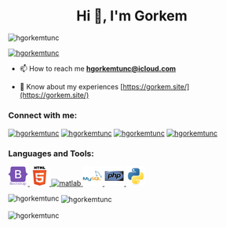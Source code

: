 <h1 align="center">Hi 👋, I'm Gorkem</h1>
<p align="left"> <img src="https://komarev.com/ghpvc/?username=hgorkemtunc&label=Profile%20views&color=000000&style=flat-square" alt="hgorkemtunc" /> </p>

<p align="left"> <a href="https://twitter.com/hgorkemtunc" target="blank"><img src="https://img.shields.io/twitter/follow/hgorkemtunc?logo=twitter&style=for-the-badge" alt="hgorkemtunc" /></a> </p>

- 📫 How to reach me **hgorkemtunc@icloud.com**

- 📄 Know about my experiences [https://gorkem.site/](https://gorkem.site/)

<h3 align="left">Connect with me:</h3>
<p align="left">
<a href="https://twitter.com/hgorkemtunc" target="blank"><img align="center" src="https://raw.githubusercontent.com/rahuldkjain/github-profile-readme-generator/master/src/images/icons/Social/twitter.svg" alt="hgorkemtunc" height="30" width="40" /></a>
<a href="https://linkedin.com/in/hgorkemtunc" target="blank"><img align="center" src="https://raw.githubusercontent.com/rahuldkjain/github-profile-readme-generator/master/src/images/icons/Social/linked-in-alt.svg" alt="hgorkemtunc" height="30" width="40" /></a>
<a href="https://fb.com/hgorkemtunc" target="blank"><img align="center" src="https://raw.githubusercontent.com/rahuldkjain/github-profile-readme-generator/master/src/images/icons/Social/facebook.svg" alt="hgorkemtunc" height="30" width="40" /></a>
<a href="https://instagram.com/hgorkemtunc" target="blank"><img align="center" src="https://raw.githubusercontent.com/rahuldkjain/github-profile-readme-generator/master/src/images/icons/Social/instagram.svg" alt="hgorkemtunc" height="30" width="40" /></a>
</p>

<h3 align="left">Languages and Tools:</h3>
<p align="left"> <a href="https://getbootstrap.com" target="_blank" rel="noreferrer"> <img src="https://raw.githubusercontent.com/devicons/devicon/master/icons/bootstrap/bootstrap-plain-wordmark.svg" alt="bootstrap" width="40" height="40"/> </a> <a href="https://www.w3.org/html/" target="_blank" rel="noreferrer"> <img src="https://raw.githubusercontent.com/devicons/devicon/master/icons/html5/html5-original-wordmark.svg" alt="html5" width="40" height="40"/> </a> <a href="https://www.mathworks.com/" target="_blank" rel="noreferrer"> <img src="https://upload.wikimedia.org/wikipedia/commons/2/21/Matlab_Logo.png" alt="matlab" width="40" height="40"/> </a> <a href="https://www.mysql.com/" target="_blank" rel="noreferrer"> <img src="https://raw.githubusercontent.com/devicons/devicon/master/icons/mysql/mysql-original-wordmark.svg" alt="mysql" width="40" height="40"/> </a>  <a href="https://www.php.net" target="_blank" rel="noreferrer"> <img src="https://raw.githubusercontent.com/devicons/devicon/master/icons/php/php-original.svg" alt="php" width="40" height="40"/> </a> <a href="https://www.python.org" target="_blank" rel="noreferrer"> <img src="https://raw.githubusercontent.com/devicons/devicon/master/icons/python/python-original.svg" alt="python" width="40" height="40"/> </a> </p>

<p><img align="left" src="https://github-readme-stats.vercel.app/api/top-langs?username=hgorkemtunc&show_icons=true&theme=dark&title_color=ffffff&text_color=ffffff&locale=en&layout=compact" alt="hgorkemtunc" /></p>

<p>&nbsp;<img align="center" src="https://github-readme-stats.vercel.app/api?username=hgorkemtunc&show_icons=true&theme=dark&title_color=ffffff&text_color=ffffff&locale=en" alt="hgorkemtunc" /></p>

<p><img align="center" src="https://github-readme-streak-stats.herokuapp.com/?user=hgorkemtunc&theme=dark" alt="hgorkemtunc" /></p>

